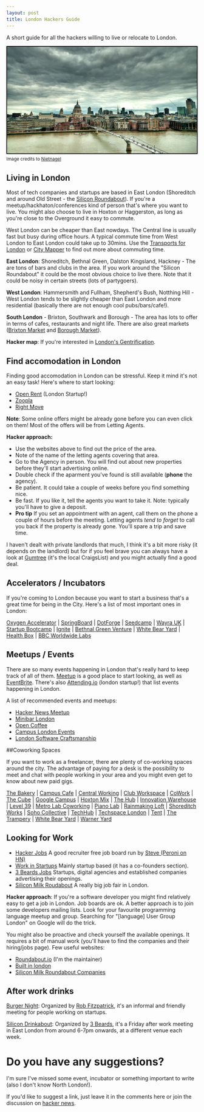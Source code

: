 ```yaml
---
layout: post
title: London Hackers Guide
---
```



A short guide for all the hackers willing to live or relocate to London.


<div class="center">
  <img src="/images/london-flickr-nietnagel.jpg" >
  <small> Image credits to <a href="http://www.flickr.com/photos/13382424@N00/6006673638/"> Nietnagel </a></small>
</div>


## Living in London

Most of tech companies and startups are based in East London (Shoreditch and around Old Street - the [Silicon Roundabout][roundabout]).
If you're a meetup/hackhaton/conferences kind of person that's where you want to live.
You might also choose to live in Hoxton or Haggerston, as long as you're close to the Overground it easy to commute.



West London can be cheaper than East nowdays. The Central line is usually fast but 
busy during office hours. A typical commute time from West London to East London could take up to 30mins. 
Use the [Transports for London][tfl]  or [City Mapper][city-mapper] to find out more about commuting time.


[tfl]: http://www.tfl.gov.uk/

**East London**:  Shoreditch, Bethnal Green, Dalston Kingsland, Hackney - The are tons of bars and clubs in 
the area. If you work around the "Silicon Roundabout" it could be the most obvious choice to live there. 
Note that it could be noisy in certain streets (lots of partygoers).

**West London**: Hammersmith and Fullham, Shepherd's Bush, Notthing Hill - West London tends to be 
slightly cheaper than East London and more residential (basically there are not enough cool pubs/bars/cafe!).

**South London** - Brixton, Southwark and Borough - The area has lots to offer in terms of cafes, 
restaurants and night life. There are also great markets ([Brixton Market][brixton-market] and 
[Borough Market][borough-market]).

**Hacker map**: If you're interested in [London's Gentrification][london-gentrification].

[london-gentrification]: http://www.economist.com/blogs/blighty/2013/09/mapping-gentrification
[brixton-market]: http://brixtonmarket.net
[borough-market]: http://www.boroughmarket.org.uk


## Find accomodation in London

Finding good accomodation in London can be stressful. Keep it mind it's not an easy task! 
Here's where to start looking:

* [Open Rent][open-rent] (London Startup!) 
* [Zoopla][zoopla] 
* [Right Move][right-move]

[open-rent]: https://www.openrent.co.uk/
[zoopla]: http://www.zoopla.co.uk/
[right-move]: http://www.rightmove.co.uk/

**Note**: Some online offers might be already gone before you can even click on them! Most of the offers
will be from Letting Agents. 

**Hacker approach:**

* Use the websites above to find out the price of the area.
* Note of the name of the letting agents covering that area.
* Go to the Agency in person. You will find out about new properties before they'll start advertising online.
* Double check if the aparment you've found is still available (**phone** the agency).
* Be patient. It could take a couple of weeks before you find something nice. 
* Be fast. If you like it, tell the agents you want to take it. Note: typically you'll have to give a deposit.
* **Pro tip** If you set an appointment with an agent, call them on the phone a couple of
hours before the meeting. Letting agents *tend to forget* to call you back if the property is already gone.
You'll spare a trip and save time.

I haven't dealt with private landlords that much, I think it's a bit more risky (it depends
on the landlord) but for if you feel brave you can always have a look at [Gumtree][gumtree] (it's the local CraigsList) 
and you might actually find a good deal.

[gumtree]: http://www.gumtree.com/


## Accelerators / Incubators

If you're coming to London because you want to start a business that's a great time for being in the City. 
Here's a list of most important ones in London:

[Oxygen Accelerator][oxigen] | 
[SpringBoard][springboard] |
[DotForge][dotforge] |
[Seedcamp][seedcamp] |
[Wayra UK][wayra] |
[Startup Bootcamp][startup-bootcamp] |
[Ignite][ignate] |
[Bethnal Green Venture][bethnal-green] |
[White Bear Yard][white-beard] |
[Health Box][health-box] |
[BBC Worldwide Labs][bbc-labs]

[oxigen]: http://www.oxygenaccelerator.com/
[springboard]: http://springboard.com/
[dotforge]: http://dotforgeaccelerator.com/
[seedcamp]: http://www.seedcamp.com/
[wayra]: http://wayra.org/en
[startup-bootcamp]: http://www.startupbootcamp.org/
[ignate]: http://ignite100.com/
[bethnal-green]: http://bethnalgreenventures.com/
[health-box]: http://healthbox.com/
[bbc-labs]: http://www.bbcworldwide.com/digital/labs.aspx



## Meetups / Events

There are so many events happening in London that's really hard to keep track of all of them. 
[Meetup][meetup] is a good place to start looking, as well as [EventBrite][eventbrite]. There's also
[Attending.io][attending] (london startup!) that list events happening in London.

A list of recommended events and meetups:

* [Hacker News Meetup][hn-meetup] 
* [Minibar London][minibar] 
* [Open Coffee][open-coffee]
* [Campus London Events][campus-london-events]
* [London Software Craftsmanship][software-craftsmanship]

[meetup]: http://www.meetup.com/
[eventbrite]: http://www.eventbrite.com/
[attending]: http://attending.io/events
[software-craftsmanship]: http://www.meetup.com/london-software-craftsmanship/
[campus-london-events]: http://www.campuslondon.com/events/
[open-coffee]: http://www.meetup.com/londonocc/
[hn-meetup]: http://www.meetup.com/HNLondon
[minibar]: http://www.meetup.com/minibar/


##Coworking Spaces

If you want to work as a freelancer, there are plenty of co-working spaces around the city. 
The advantage of paying for a desk is the possibility to meet and chat with people working in 
your area and you might even get to know about new paid gigs.

[The Bakery][the-backery] | 
[Campus Cafe][campus-cafe] |
[Central Working][central-working] |
[Club Workspace][club-workspace] |
[CoWork][co-work] |
[The Cube][the-cube] |
[Google Campus][google-campus] |
[Hoxton Mix][hoxton-mix] |
[The Hub][the-hub] |
[Innovation Warehouse][innovation-warehouse] |
[Level 39][level-39] |
[Metro Lab Coworking][metro-lab] |
[Piano Lab][piano-lab] |
[Rainmaking Loft][rainmaking-loft] |
[Shoreditch Works][shoreditch-works] |
[Soho Collective][soho-collective] |
[TechHub][techhub] |
[Techspace London][techspace-london] |
[Tent][tent] |
[The Trampery][the-trampery] |
[White Bear Yard][white-beard] |
[Warner Yard][warnder-yard]



[the-backery]: http://thebakerylondon.com	
[campus-cafe]: http://campuslondon.com
[central-working]: http://centralworking.com
[club-workspace]: http://workspace.co.uk
[co-work]: http://co-work.co/
[the-cube]: http://thecubelondon.com/
[hoxton-mix]: http://hoxtonmix.com
[the-hub]: http://the-hub.net
[innovation-warehouse]: http://theiw.org
[level-39]: http://level39.co/level39/introduction/
[metro-lab]: http://www.metrolab.co.uk/services/
[piano-lab]: http://www.pianoclub.org/
[rainmaking-loft]: http://rainmakingloft.com
[soho-collective]: http://www.thesohocollective.com/
[shoreditch-works]: http://shoreditchworks.com
[google-campus]: http://campuslondon.com
[techhub]: http://techhub.com
[techspace-london]: http://www.techspacelondon.com/
[tent]: http://enjoytent.com/
[the-trampery]: http://thetrampery.com
[white-beard]: http://whitebearyard.com
[warnder-yard]: http://www.warneryard.com/


## Looking for Work


* [Hacker Jobs][hacker-jobs] A good recruiter free job board run by [Steve (Peroni on HN)][peroni]
* [Work in Startups][work-in-startups] Mainly startup based (it has a co-founders section).
* [3 Beards Jobs][3-beards-jobs] Startups, digital agencies and established companies advertising their openings.
* [Silicon Milk Roudabout][silicon-milk-roundabout] A really big job fair in London.


**Hacker approach**: If you're a software developer you might find relatively easy to get a job in London. 
Job boards are ok. A better approach is to join some developers mailing lists. 
Look for your favourite programming language meetup and group. Searching for "[language] User Group London" 
on Google will do the trick.

You might also be proactive and check yourself the available openings. It requires a bit of manual work 
(you'll have to find the companies and their hiring/jobs page). Few useful websites:

* [Roundabout.io][roundabout] (I'm the maintainer) 
* [Built in london][builtinlondon]
* [Silicon Milk Roundabout Companies][silicon-milk-roundabout]

[roundabout]: http://roundabout.io
[builtinlondon]: http://www.builtinlondon.co
[silicon-milk-roundabout]: http://siliconmilkroundabout.com/startups/
[peroni]: https://news.ycombinator.com/user?id=Peroni


[hacker-jobs]: http://hackerjobs.co.uk
[work-in-startups]: http://workinstartups.co.uk
[3-beards-jobs]: http://3-beards.com/jobs
[city-mapper]: http://citymapper.com/



## After work drinks

[Burger Night][startup-burger]: Organized by [Rob Fitzpatrick][rob-fitzpatrick], it's an
informal and friendly meeting for people working on startups.

[startup-burger]: http://thestartuptoolkit.com/blog/burger-night/
[rob-fitzpatrick]: http://robfitz.com/

[Silicon Drinkabout][silicon-drinkabout]: Organized by [3 Beards][3-beards], it's a Friday
after work meeting in East London from around 6-7pm onwards, at a different venue each week.

[silicon-drinkabout]: http://silicondrinkabout.com/london
[3-beards]: http://3-beards.com


# Do you have any suggestions? 

I'm sure I've missed some event, incubator or something important to write (also I don't know North London!).

If you'd like to suggest a link, just leave it in the comments here or join the discussion on [hacker news][hacker-news].

[hacker-news]: http://news.ycombinator.com
